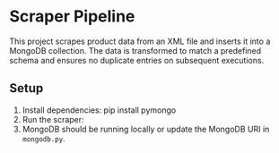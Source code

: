 # Scraper Pipeline

This project scrapes product data from an XML file and inserts it into a MongoDB collection. The data is transformed to match a predefined schema and ensures no duplicate entries on subsequent executions.

## Setup

1. Install dependencies:
pip install pymongo
2. Run the scraper:
3. MongoDB should be running locally or update the MongoDB URI in `mongodb.py`.